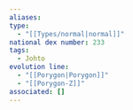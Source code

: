 ```yaml
---
aliases: 
type:
  - "[[Types/normal|normal]]"
national dex number: 233
tags:
  - Johto
evolution line:
  - "[[Porygon|Porygon]]"
  - "[[Porygon-Z]]"
associated: []
---
```

